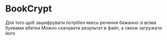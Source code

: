 # BookCrypt
Для того щоб зашифрувати потрібен якесь речення бажанно зі всіма буквами абетки
Можно скачувати результат в файл, а також загружати його
